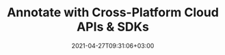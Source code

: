 ---
############################# Static ############################
layout: "product"
date: 2021-04-27T09:31:06+03:00
draft: false

############################# Head ############################
head_title: "Document & Image Conversion Cloud SDKs & REST API"
head_description: "Document Conversion REST API & Cloud SDKs for .NET, Java, PHP, Ruby or cURL commands for REST APIs. Annotate PDF, Word, Excel, PPT, HTML, Image, CAD etc."

############################# Header ############################
title: "Annotate with Cross-Platform Cloud APIs & SDKs"
description: "Annotate documents and images using cURL commands for conversion REST APIs or Cloud SDKs for .NET, Java, PHP, Python & Ruby.‎"

############################# APIs ###############################
apis:
  enable: true

  api:
    # api loop
    - title: "GroupDocs.Conversion Cloud APIs Include"
      
      api_product:
        # api_product loop
        - link: "https://products.groupdocs.com/conversion/curl/"
          img_alt: "GroupDocs.Conversion Cloud for cURL"
          image: "/sdk/272x272/groupdocs_conversion-for-curl.webp"
          product: "GroupDocs.Conversion for"
          platform: "cURL"
          content: "Send API requests to our cloud-based documents conversion RESTful API and view popular document formats in any language or platform."

        # api_product loop
        - link: "https://products.groupdocs.com/conversion/net/"
          img_alt: "GroupDocs.Conversion Cloud SDK for .NET"
          image: "/sdk/272x272/groupdocs_conversion-for-net.webp"
          product: "GroupDocs.Conversion for"
          platform: ".NET"
          content: "Enhance your .NET applications with the capabilities to edit document formats using conversion .NET SDK."

          # api_product loop
        - link: "https://products.groupdocs.com/conversion/java/"
          img_alt: "GroupDocs.Conversion Cloud SDK for Java"
          image: "/sdk/272x272/groupdocs_conversion-for-java.webp"
          product: "GroupDocs.Conversion for"
          platform: "Java"
          content: "Efficiently edit bunch of document formats within Java applications using document conversion SDK for Java."

        



        

    # api loop
    - title: ""
      link: "/conversion"
      label: "View All On Premise APIs"
      api_product:
        # api_product loop
        - link: "https://products.groupdocs.com/conversion/php/"
          img_alt: "GroupDocs.Conversion Cloud SDK for PHP"
          image: "/sdk/272x272/groupdocs_conversion-for-php.webp"
          product: "GroupDocs.Conversion"
          platform: "PHP"
          content: "PHP document editing SDK to quickly and accurately modify documents formats without installing any external software."

        # api_product loop
        - link: "https://products.groupdocs.com/conversion/python/"
          img_alt: "GroupDocs.Conversion Cloud SDK for Python"
          image: "/sdk/272x272/groupdocs_conversion-for-python.webp"
          product: "GroupDocs.Conversion"
          platform: "Python"
          content: "Document conversion SDK for Python to easily manipulate a wide range of document formats directly within your applications."

          
          # api_product loop
        - link: "https://products.groupdocs.com/conversion/ruby/"
          img_alt: "GroupDocs.Conversion Cloud SDK for Ruby"
          image: "/sdk/272x272/groupdocs_conversion-for-ruby.webp"
          product: "GroupDocs.Conversion"
          platform: "Ruby"
          content: "Effortlessly perform document editing operations within your apps using our SDK for Ruby."


    # api loop
    - title: ""
      link: "/conversion"
      label: "View All Cross Platform Apps"
      api_product:
        # api_product loop
        - link: "https://products.groupdocs.app/conversion/node.js"
          img_alt: "GroupDocs.Conversion Cloud SDK for Node.js"
          image: "/sdk/272x272/groupdocs_conversion-for-node.webp"
          product: "GroupDocs.Conversion"
          platform: "Node.js"
          content: "Document conversion SDK for Node.js to efficiently integrate our cloud-based conversion API in your apps."

        # api_product loop
        - link: "https://products.groupdocs.app/conversion/android/"
          img_alt: "GroupDocs.Conversion Cloud SDK for Android"
          image: "/sdk/272x272/groupdocs_conversion-for-android.webp"
          product: "GroupDocs.Conversion"
          platform: "Android"
          content: "Convert documents easily with Android SDK for our cloud based document conversion API incorporated in your application."

       

    

############################# Back to top ###############################
back_to_top:
  enable: true
---